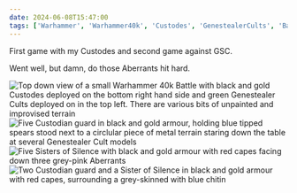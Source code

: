 ```yaml
---
date: 2024-06-08T15:47:00
tags: ['Warhammer', 'Warhammer40k', 'Custodes', 'GenestealerCults', 'BattleReport']
---
```


First game with my Custodes and second game against GSC.

Went well, but damn, do those Aberrants hit hard.

![Top down view of a small Warhammer 40k Battle with black and gold Custodes deployed on the bottom right hand side and green Genestealer Cults deployed on in the top left. There are various bits of unpainted and improvised terrain](https://cdn.geekyaubergine.com/2024/06/08/IMG_6684.jpeg)
![Five Custodian guard in black and gold armour, holding blue tipped spears stood next to a circlular piece of metal terrain staring down the table at several Genestealer Cult models](https://cdn.geekyaubergine.com/2024/06/08/IMG_6689.jpeg)
![Five Sisters of Silence with black and gold armour with red capes facing down three grey-pink Aberrants](https://cdn.geekyaubergine.com/2024/06/08/IMG_6703.jpeg)
![Two Custodian guard and a Sister of Silence in black and gold armour with red capes, surrounding a grey-skinned with blue chitin ](https://cdn.geekyaubergine.com/2024/06/08/IMG_6705.jpeg)
